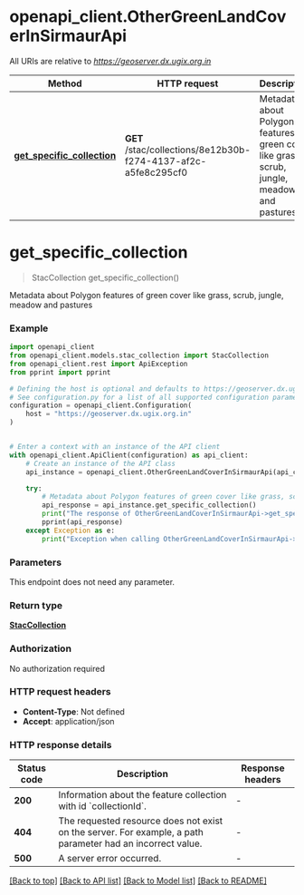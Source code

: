 # openapi_client.OtherGreenLandCoverInSirmaurApi

All URIs are relative to *https://geoserver.dx.ugix.org.in*

Method | HTTP request | Description
------------- | ------------- | -------------
[**get_specific_collection**](OtherGreenLandCoverInSirmaurApi.md#get_specific_collection) | **GET** /stac/collections/8e12b30b-f274-4137-af2c-a5fe8c295cf0 | Metadata about Polygon features of green cover like grass, scrub, jungle, meadow and pastures


# **get_specific_collection**
> StacCollection get_specific_collection()

Metadata about Polygon features of green cover like grass, scrub, jungle, meadow and pastures

### Example


```python
import openapi_client
from openapi_client.models.stac_collection import StacCollection
from openapi_client.rest import ApiException
from pprint import pprint

# Defining the host is optional and defaults to https://geoserver.dx.ugix.org.in
# See configuration.py for a list of all supported configuration parameters.
configuration = openapi_client.Configuration(
    host = "https://geoserver.dx.ugix.org.in"
)


# Enter a context with an instance of the API client
with openapi_client.ApiClient(configuration) as api_client:
    # Create an instance of the API class
    api_instance = openapi_client.OtherGreenLandCoverInSirmaurApi(api_client)

    try:
        # Metadata about Polygon features of green cover like grass, scrub, jungle, meadow and pastures
        api_response = api_instance.get_specific_collection()
        print("The response of OtherGreenLandCoverInSirmaurApi->get_specific_collection:\n")
        pprint(api_response)
    except Exception as e:
        print("Exception when calling OtherGreenLandCoverInSirmaurApi->get_specific_collection: %s\n" % e)
```



### Parameters

This endpoint does not need any parameter.

### Return type

[**StacCollection**](StacCollection.md)

### Authorization

No authorization required

### HTTP request headers

 - **Content-Type**: Not defined
 - **Accept**: application/json

### HTTP response details

| Status code | Description | Response headers |
|-------------|-------------|------------------|
**200** | Information about the feature collection with id &#x60;collectionId&#x60;. |  -  |
**404** | The requested resource does not exist on the server. For example, a path parameter had an incorrect value. |  -  |
**500** | A server error occurred. |  -  |

[[Back to top]](#) [[Back to API list]](../README.md#documentation-for-api-endpoints) [[Back to Model list]](../README.md#documentation-for-models) [[Back to README]](../README.md)

